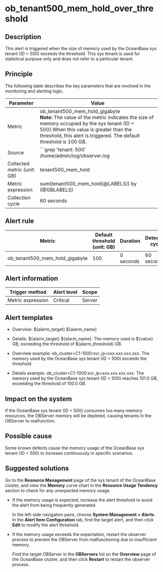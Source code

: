 ob_tenant500_mem_hold_over_threshold
=========================================================



**Description**
------------------------------------

This alert is triggered when the size of memory used by the OceanBase sys tenant (ID = 500) exceeds the threshold. This sys tenant is used for statistical purpose only and does not refer to a particular tenant.

Principle
------------------------------

The following table describes the key parameters that are involved in the monitoring and alerting logic.


|          Parameter          |                                                                                                                                                                                                                 Value                                                                                                                                                                                                                 |
|-----------------------------|---------------------------------------------------------------------------------------------------------------------------------------------------------------------------------------------------------------------------------------------------------------------------------------------------------------------------------------------------------------------------------------------------------------------------------------|
| Metric                      | ob_tenant500_mem_hold_gigabyte </br>**Note:**  The value of the metric indicates the size of memory occupied by the sys tenant  (ID = 500).When this value is greater than the threshold, this alert is triggered. The default threshold is 100 GB.                                                                                                                                                         |
| Source                      | ```grep 'tenant: 500' /home/admin/log/observer.log | awk -F 'hold:' '{{print $2}}' | awk 'END{{print $1}} ```  </br>**Note:**  The metric source of this alert is special. In each **collection cycle** , the OCP-Agent runs the preceding command and obtains the value of the **collected metric** tenant500_mem_hold by searching for the hold keyword in logs in the OBServer directory. |
| Collected metric (unit: GB) | tenant500_mem_hold                                                                                                                                                                                                                                                                                                                                                                                                                    |
| Metric expression           | sum(tenant500_mem_hold{@LABELS}) by (@GBLABELS)                                                                                                                                                                                                                                                                                                                                                                                       |
| Collection cycle            | 60 seconds                                                                                                                                                                                                                                                                                                                                                                                                                            |



**Alert rule**
-----------------------------------



|             Metric             | Default threshold (unit: GB) | Duration  | Detection cycle | Time before clearance |
|--------------------------------|------------------------------|-----------|-----------------|-----------------------|
| ob_tenant500_mem_hold_gigabyte | 100                          | 0 seconds | 60 seconds      | 5 minutes             |



**Alert information**
------------------------------------------



|  Trigger method   | Alert level | Scope  |
|-------------------|-------------|--------|
| Metric expression | Critical    | Server |



**Alert templates**
----------------------------------------

* Overview: \${alarm_target} ${alarm_name}



* Details: \${alarm_target} \${alarm_name}. The memory used is \${value} GB, exceeding the threshold of ${alarm_threshold} GB.



* Overview example: ob_cluster=C1-1000:svr_ip=xxx.xxx.xxx.xxx. The memory used by the OceanBase sys tenant (ID = 500) exceeds the threshold.



* Details example: ob_cluster=C1-1000:svr_ip=xxx.xxx.xxx.xxx. The memory used by the OceanBase sys tenant (ID = 500) reaches 101.0 GB, exceeding the threshold of 100.0 GB.






**Impact on the system**
---------------------------------------------

If the OceanBase sys tenant (ID = 500) consumes too many memory resources, the OBServer memory will be depleted, causing tenants in the OBServer to malfunction.

**Possible cause**
---------------------------------------

Some known defects cause the memory usage of the OceanBase sys tenant (ID = 500) to increase continuously in specific scenarios.

Suggested solutions
----------------------------------------

Go to the **Resource Management** page of the sys tenant of the OceanBase cluster, and view the **Memory** curve chart in the **Resource Usage Tendency** section to check for any unexpected memory usage.

* If the memory usage is expected, increase the alert threshold to avoid the alert from being frequently generated.

  In the left-side navigation pane, choose **System Management \> Alerts** . In the **Alert Item Configuration** tab, find the target alert, and then click **Edit** to modify the alert threshold.


* If the memory usage exceeds the expectation, restart the observer process to prevent the OBServer from malfunctioning due to insufficient memory.

  Find the target OBServer in the **OBServers** list on the **Overview** page of the OceanBase cluster, and then click **Restart** to restart the observer process.
